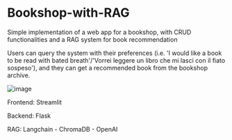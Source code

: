 # Bookshop-with-RAG
Simple implementation of a web app for a bookshop, with CRUD functionalities and a RAG system for book recommendation

Users can query the system with their preferences (i.e. 'I would like a book to be read with bated breath'/'Vorrei leggere un libro che mi lasci con il fiato sospeso'), and they can get a recommended book from the bookshop archive.

![image](https://github.com/benemana/Bookshop-with-RAG/assets/56397465/451def1c-4ac2-45a5-92e2-ae550006bb90)

Frontend: Streamlit

Backend: Flask

RAG: Langchain - ChromaDB - OpenAI
